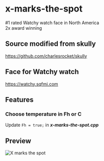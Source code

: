 # x-marks-the-spot
#1 rated Watchy watch face in North America  
2x award winning

## Source modified from skully
https://github.com/charlesrocket/skully

## Face for Watchy watch  
https://watchy.sqfmi.com

## Features
### Choose temperature in Fh or C
Update ```Fh = true;``` in ***x-marks-the-spot.cpp***

## Preview
![](https://github.com/theRealc2c2/x-marks-the-spot/raw/main/x.gif "X marks the spot")